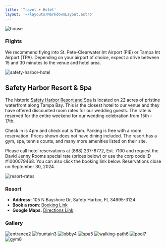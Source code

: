 ```yaml
---
title: 'Travel + Hotel'
layout: '~/layouts/MarkdownLayout.astro'
---
```


![house](/assets/kapok-map.png)

### Flights

We recommend flying into St. Pete-Clearwater Int Airport (PIE) or Tampa Int Airport (TPA). Depending on your airport of choice, expect a drive between 15 and 30 minutes to the venue and hotel area.

![safety-harbor-hotel](/assets/safety-harbor1.jpg)

## Safety Harbor Resort & Spa

The historic [Safety Harbor Resort and Spa](https://www.wyndhamhotels.com/trademark/safety-harbor-florida/safety-harbor-resort-and-spa/rooms-rates?&checkInDate=11/13/2024&checkOutDate=11/19/2024&corporate_id=1000079468) is located on 22 acres of pristine waterfront along Tampa Bay. This is the closest hotel to our venue and they have offered discounted room rates for our wedding guests. The rate is reserved for the entire weekend for our wedding celebration from 15th - 17th. 

Check in is 4pm and check out is 11am. Parking is free with a room reservation. Prices shown does not have dining included. The resort has a gym, spa, tennis courts, and many more amenities listed on their site.

Please call hotel reservations at (888) 237-8772, Ext. 7100 and request the David Jenny Rooms special rate (prices below) or use the corp code ID #1000079468. You can also click the booking link below. Reservations close on September 30, 2024.

![resort-rates](/assets/resort-rates.png)

### Resort

- **Address:** 105 N Bayshore Dr, Safety Harbor, FL 34695-3124
- **Book a room**: [Booking Link](https://www.wyndhamhotels.com/trademark/safety-harbor-florida/safety-harbor-resort-and-spa/rooms-rates?&checkInDate=11/13/2024&checkOutDate=11/19/2024&corporate_id=1000079468)
- **Google Maps:** [Directions Link](https://maps.app.goo.gl/SfBoGPmmbZpUpHJR9)

### Gallery

![entrance2](/assets/safety-harbor2.jpg)
![fountain3](/assets/harbor3.jpg)
![lobby4](/assets/harbor4.jpg)
![spa5](/assets/harbor5.jpg)
![walking-path6](/assets/harbor6.jpg)
![pool7](/assets/harbor7.jpg)
![gym8](/assets/harbor8.jpg)

